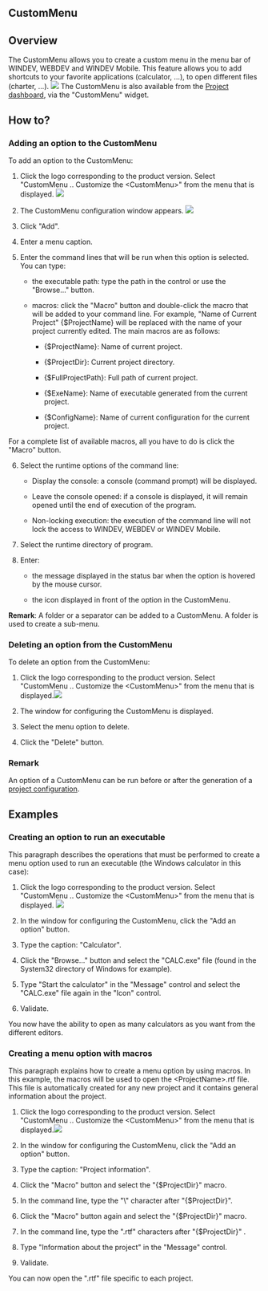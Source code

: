 


## CustomMenu
			



<a name="NOTE1"></a>
<a name="NOTE1_1"></a>


## Overview
<a name="overview_ELTTEXTE000179"></a>
The CustomMenu allows you to create a custom menu in the menu bar of WINDEV, WEBDEV and WINDEV Mobile. This feature allows you to add shortcuts to your favorite applications (calculator, ...), to open different files (charter, ...).
![](https://doc.pcsoft.fr/en-US/images/image.awp?langid=3&name=PersoMenu18.gif)
The CustomMenu is also available from the [Project dashboard](../Editeurs/9500221.md), via the "CustomMenu" widget.

<a name="NOTE2"></a>
<a name="NOTE2_1"></a>


## How to?
<a name="how_ELTTEXTE000203"></a>


### Adding an option to the CustomMenu
<a name="adding_option_the_custommenu_ELTPARAGRAPHE000023"></a>

To add an option to the CustomMenu: 

1. Click the logo corresponding to the product version. Select "CustomMenu .. Customize the &lt;CustomMenu&gt;" from the menu that is displayed. ![](https://doc.pcsoft.fr/en-US/images/image.awp?langid=3&name=persomenu_creation.gif)


2. The CustomMenu configuration window appears.
![](https://doc.pcsoft.fr/en-US/images/image.awp?langid=3&name=PersoMenu_description.gif&type=thumb)


3. Click "Add".

4. Enter a menu caption.

5. Enter the command lines that will be run when this option is selected. You can type:

	- the executable path: type the path in the control or use the "Browse..." button.

	- macros: click the "Macro" button and double-click the macro that will be added to your command line. For example, "Name of Current Project" {$ProjectName} will be replaced with the name of your project currently edited.
			The main macros are as follows: 

		- {$ProjectName}: Name of current project. 

		- {$ProjectDir}: Current project directory. 

		- {$FullProjectPath}: Full path of current project. 

		- {$ExeName}: Name of executable generated from the current project. 

		- {$ConfigName}: Name of current configuration for the current project. 


 For a complete list of available macros, all you have to do is click the "Macro" button. 

6. Select the runtime options of the command line:

	- Display the console: a console (command prompt) will be displayed.

	- Leave the console opened: if a console is displayed, it will remain opened until the end of execution of the program.

	- Non-locking execution: the execution of the command line will not lock the access to WINDEV, WEBDEV or WINDEV Mobile.




7. Select the runtime directory of program.

8. Enter:

	- the message displayed in the status bar when the option is hovered by the mouse cursor.

	- the icon displayed in front of the option in the CustomMenu.







**Remark**: A folder or a separator can be added to a CustomMenu. A folder is used to create a sub-menu.
<a name="NOTE2_2"></a>


### Deleting an option from the CustomMenu
<a name="deleting_option_from_the_custommenu_ELTPARAGRAPHE000075"></a>

To delete an option from the CustomMenu: 

1. Click the logo corresponding to the product version. Select "CustomMenu .. Customize the &lt;CustomMenu&gt;" from the menu that is displayed.![](https://doc.pcsoft.fr/en-US/images/image.awp?langid=3&name=persomenu_creation.gif)


2. The window for configuring the CustomMenu is displayed.

3. Select the menu option to delete.

4. Click the "Delete" button.



<a name="NOTE2_3"></a>


### Remark
<a name="remark_ELTPARAGRAPHE000088"></a>

An option of a CustomMenu can be run before or after the generation of a [project configuration](../Editeurs/9000030.md).

<a name="NOTE3"></a>
<a name="NOTE3_1"></a>


## Examples
<a name="examples_ELTTEXTE000239"></a>


### Creating an option to run an executable
<a name="creating_option_run_executable_ELTPARAGRAPHE000100"></a>

This paragraph describes the operations that must be performed to create a menu option used to run an executable (the Windows calculator in this case):

1. Click the logo corresponding to the product version. Select "CustomMenu .. Customize the &lt;CustomMenu&gt;" from the menu that is displayed. ![](https://doc.pcsoft.fr/en-US/images/image.awp?langid=3&name=persomenu_creation.gif)


2. In the window for configuring the CustomMenu, click the "Add an option" button.

3. Type the caption: "Calculator".

4. Click the "Browse..." button and select the "CALC.exe" file (found in the System32 directory of Windows for example).

5. Type "Start the calculator" in the "Message" control and select the "CALC.exe" file again in the "Icon" control.

6. Validate.




You now have the ability to open as many calculators as you want from the different editors.
<a name="NOTE3_2"></a>


### Creating a menu option with macros
<a name="creating_menu_option_with_macros_ELTPARAGRAPHE000117"></a>

This paragraph explains how to create a menu option by using macros. In this example, the macros will be used to open the &lt;ProjectName&gt;.rtf file. This file is automatically created for any new project and it contains general information about the project.

1. Click the logo corresponding to the product version. Select "CustomMenu .. Customize the &lt;CustomMenu&gt;" from the menu that is displayed.![](https://doc.pcsoft.fr/en-US/images/image.awp?langid=3&name=persomenu_creation.gif)


2. In the window for configuring the CustomMenu, click the "Add an option" button.

3. Type the caption: "Project information".

4. Click the "Macro" button and select the "{$ProjectDir}" macro.

5. In the command line, type the "\\" character after "{$ProjectDir}".

6. Click the "Macro" button again and select the "{$ProjectDir}" macro.

7. In the command line, type the ".rtf" characters after "{$ProjectDir}" .

8. Type "Information about the project" in the "Message" control.

9. Validate.




You can now open the ".rtf" file specific to each project.


